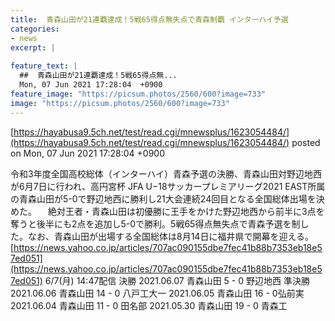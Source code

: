 ```yaml
---
title:  青森山田が21連覇達成！5戦65得点無失点で青森制覇 インターハイ予選  
categories:
- news
excerpt: |
  
feature_text: |
  ##  青森山田が21連覇達成！5戦65得点無...
  Mon, 07 Jun 2021 17:28:04  +0900
feature_image: "https://picsum.photos/2560/600?image=733"
image: "https://picsum.photos/2560/600?image=733"
---
```


[https://hayabusa9.5ch.net/test/read.cgi/mnewsplus/1623054484/](https://hayabusa9.5ch.net/test/read.cgi/mnewsplus/1623054484/)
posted on Mon, 07 Jun 2021 17:28:04  +0900

<!--more-->

令和3年度全国高校総体（インターハイ）青森予選の決勝、青森山田対野辺地西が6月7日に行われ、高円宮杯 JFA U−18サッカープレミアリーグ2021 EAST所属の青森山田が5-0で野辺地西に勝利し21大会連続24回目となる全国総体出場を決めた。 　絶対王者・青森山田は初優勝に王手をかけた野辺地西から前半に3点を奪うと後半にも2点を追加し5-0で勝利。5戦65得点無失点で青森予選を制した。なお、青森山田が出場する全国総体は8月14日に福井県で開幕を迎える。 [https://news.yahoo.co.jp/articles/707ac090155dbe7fec41b88b7353eb18e57ed051](https://news.yahoo.co.jp/articles/707ac090155dbe7fec41b88b7353eb18e57ed051) 6/7(月) 14:47配信 決勝 2021.06.07 青森山田 5 - 0 野辺地西 準決勝 2021.06.06 青森山田 14 - 0 八戸工大一 2021.06.05 青森山田 16 - 0弘前実 2021.06.04 青森山田 11 - 0 田名部 2021.05.30 青森山田 19 - 0 青森工
